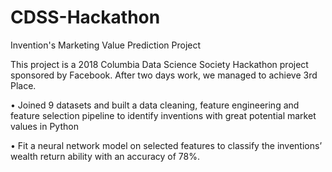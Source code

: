 # CDSS-Hackathon
Invention's Marketing Value Prediction Project

This project is a 2018 Columbia Data Science Society Hackathon project sponsored by Facebook. After two days work, we managed to achieve 3rd Place.

• Joined 9 datasets and built a data cleaning, feature engineering and feature selection pipeline to identify inventions with great potential market values in Python

• Fit a neural network model on selected features to classify the inventions’ wealth return ability with an accuracy of 78%.
